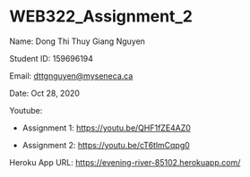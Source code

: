 # WEB322_Assignment_2
Name: Dong Thi Thuy Giang Nguyen

Student ID: 159696194

Email: dttgnguyen@myseneca.ca

Date: Oct 28, 2020

Youtube:

* Assignment 1: https://youtu.be/QHF1fZE4AZ0

* Assignment 2: https://youtu.be/cT6tlmCqpg0

Heroku App URL: https://evening-river-85102.herokuapp.com/
